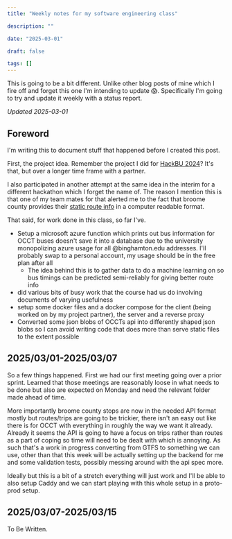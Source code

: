 ```yaml
---
title: "Weekly notes for my software engineering class"

description: ""

date: "2025-03-01"

draft: false

tags: []
---
```


This is going to be a bit different. 
Unlike other blog posts of mine which I fire off and forget this one I'm intending to update 😱.
Specifically I'm going to try and update it weekly with a status report.

*Updated 2025-03-01*

## Foreword

I'm writing this to document stuff that happened before I created this post.

First, the project idea.
Remember the project I did for [HackBU 2024](/posts/HackBU2024/)?
It's that, but over a longer time frame with a partner.

I also participated in another attempt at the same idea in the interim for a different hackathon which I forget the name of.
The reason I mention this is that one of my team mates for that alerted me to the fact that broome county provides their [static route info](https://www.broomecountyny.gov/transit/gtfs) in a computer readable format.

That said, for work done in this class, so far I've.

- Setup a microsoft azure function which prints out bus information for OCCT buses doesn't save it into a database due to the university monopolizing azure usage for all @binghamton.edu addresses. I'll probably swap to a personal account, my usage should be in the free plan after all
    - The idea behind this is to gather data to do a machine learning on so bus timings can be predicted semi-reliably for giving better route info
- did various bits of busy work that the course had us do involving documents of varying usefulness
- setup some docker files and a docker compose for the client (being worked on by my project partner), the server and a reverse proxy
- Converted some json blobs of OCCTs api into differently shaped json blobs so I can avoid writing code that does more than serve static files to the extent possible



## 2025/03/01-2025/03/07

So a few things happened. First we had our first meeting going over a prior sprint. Learned that those meetings are reasonably loose in what needs to be done but also are expected on Monday and need the relevant folder made ahead of time.

More importantly broome county stops are now in the needed API format mostly but routes/trips are going to be trickier, there isn't an easy out like there is for OCCT with everything in roughly the way we want it already.
Already it seems the API is going to have a focus on trips rather than routes as a part of coping so time will need to be dealt with which is annoying.
As such that's a work in progress converting from GTFS to something we can use, other than that this week will be actually setting up the backend for me and some validation tests, possibly messing around with the api spec more.

Ideally but this is a bit of a stretch everything will just work and I'll be able to also setup Caddy and we can start playing with this whole setup in a proto-prod setup.

## 2025/03/07-2025/03/15

To Be Written.
